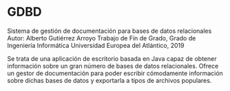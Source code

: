 # GDBD
Sistema de gestión de documentación para bases de datos relacionales
Autor: Alberto Gutiérrez Arroyo
Trabajo de Fin de Grado, Grado de Ingeniería Informática
Universidad Europea del Atlántico, 2019

Se trata de una aplicación de escritorio basada en Java capaz de obtener información sobre un gran número de bases de datos relacionales.
Ofrece un gestor de documentación para poder escribir cómodamente información sobre dichas bases de datos y exportarla a tipos de archivos populares.
